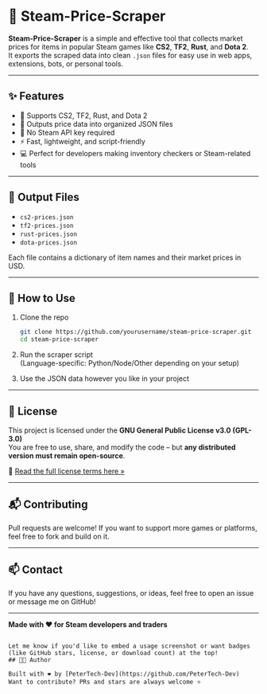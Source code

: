 # 🛒 Steam-Price-Scraper

**Steam-Price-Scraper** is a simple and effective tool that collects market prices for items in popular Steam games like **CS2**, **TF2**, **Rust**, and **Dota 2**.  
It exports the scraped data into clean `.json` files for easy use in web apps, extensions, bots, or personal tools.

---

## ✨ Features

- 🎯 Supports CS2, TF2, Rust, and Dota 2
- 💾 Outputs price data into organized JSON files
- 🔧 No Steam API key required
- ⚡ Fast, lightweight, and script-friendly
- 💻 Perfect for developers making inventory checkers or Steam-related tools

---

## 📁 Output Files

- `cs2-prices.json`
- `tf2-prices.json`
- `rust-prices.json`
- `dota-prices.json`

Each file contains a dictionary of item names and their market prices in USD.

---

## 🚀 How to Use

1. Clone the repo  
   ```bash
   git clone https://github.com/yourusername/steam-price-scraper.git
   cd steam-price-scraper
   ```

2. Run the scraper script  
   (Language-specific: Python/Node/Other depending on your setup)

3. Use the JSON data however you like in your project

---

## 🔐 License

This project is licensed under the **GNU General Public License v3.0 (GPL-3.0)**  
You are free to use, share, and modify the code – but **any distributed version must remain open-source**.

📄 [Read the full license terms here »](https://www.gnu.org/licenses/gpl-3.0.html)

---

## 📬 Contributing

Pull requests are welcome! If you want to support more games or platforms, feel free to fork and build on it.

---

## 📫 Contact

If you have any questions, suggestions, or ideas, feel free to open an issue or message me on GitHub!

---

**Made with ❤️ for Steam developers and traders**
```

Let me know if you'd like to embed a usage screenshot or want badges (like GitHub stars, license, or download count) at the top!
## 👨‍💻 Author

Built with ❤️ by [PeterTech-Dev](https://github.com/PeterTech-Dev)  
Want to contribute? PRs and stars are always welcome ⭐
